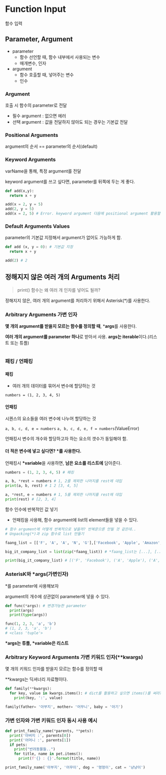 # Function Input

함수 입력

## Parameter, Argument

- parameter
  - 함수 선언할 때, 함수 내부에서 사용되는 변수
  - 매개변수, 인자
- argument
  - 함수 호출할 때, 넣어주는 변수
  - 인수

### Argument

호출 시 함수의 parameter로 전달

- 필수 argument : 없으면 에러
- 선택 argument : 값을 전달하지 않아도 되는 경우는 기본값 전달

### Positional Arguments

argument의 순서 == parameter의 순서(default)

### Keyword Arguments

varName을 통해, 특정 argument를 전달

keyword argument를 쓰고 싶다면, parameter를 뒤쪽에 두는 게 좋다.

```python
def add(x,y):
  return x + y

add(x = 2, y = 5)
add(2, y = 5)
add(x = 2, 5) # Error. keyword argument 다음에 positional argument 활용할 수 없음
```

### Default Arguments Values

parameter의 기본값 지정해서 argument가 없어도 가능하게 함.

```python
def add (x, y = 0): # 기본값 지정
  return x + y

add(2) # 2
```

## 정해지지 않은 여러 개의 Arguments 처리

> print() 함수는 왜 여러 개 인자를 넣어도 될까?

정해지지 않은, 여러 개의 argument를 처리하기 위해서 Asterisk(*)를 사용한다. 

### Arbitrary Arguments 가변 인자

**몇 개의 argument를 받을지 모르는 함수를 정의할 때**, ***args**를 사용한다.

**여러 개의 argument를 parameter 하나**로 받아서 사용.
**args는 iterable**이다.(리스트 또는 튜플)

```python

```

### 패킹 / 언패킹

#### 패킹

- 여러 개의 데이터를 묶어서 변수에 할당하는 것

`numbers = (1, 2, 3, 4, 5)`

#### 언패킹

시퀀스의 요소들을 여러 변수에 나누어 할당하는 것

`a, b, c, d, e = numbers`
`a, b, c, d, e, f = numbers`(ValueError)

언패킹시 변수의 개수와 할당하고자 하는 요소의 갯수가 동일해야 함.

#### 더 적은 변수에 넣고 싶다면? *를 사용한다.

언패킹시 **\*variable**을 사용하면, **남은 요소를 리스트에** 담아준다.

```python
numbers = (1, 2, 3, 4, 5) # 패킹

a, b, *rest = numbers # 1, 2를 제외한 나머지를 rest에 대입
print(a, b, rest) # 1 2 [3, 4, 5]

a, *rest, e = numbers # 1, 5를 제외한 나머지를 rest에 대입
print(rest) # [2, 3, 4]
```

함수 인수에 반복적인 값 넣기
- 언패킹을 사용해, 함수 argument에 list의 element들을 넣을 수 있다.

```python
# 함수 argument에 어떻게 반복적으로 넣을까? 반복문으론 안될 것 같은데..
# Unpacking(*)과 zip 함수로 list 만들기

faang_list = [['F', 'A', 'A', 'N', 'G'],['Facebook', 'Apple', 'Amazon', 'Netflix', 'Google']]

big_it_company_list = list(zip(*faang_list)) # *faang_list는 [...], [...] 가 된다.

print(big_it_company_list) # [('F', 'Facebook'), ('A', 'Apple'), ('A', 'Amazon'), ('N', 'Netflix'), ('G', 'Google')]
```

### AsterisK와 *args(가변인자)

*를 parameter에 사용해보자

argument의 개수에 상관없이 parameter에 넣을 수 있다.

```python
def func(*args): # 변경가능한 parameter
  print(args)
  print(type(args)) 

func(1, 2, 3, 'a', 'b') 
# (1, 2, 3, 'a', 'b')
# <class 'tuple'>
```

**\*args는 튜플, \*variable은 리스트**

### Arbitrary Keyword Arguments 가변 키워드 인자(**kwargs)

몇 개의 키워드 인자를 받을지 모르는 함수를 정의할 때
 
**kwargs는 딕셔너리 자료형이다.

```python
def family(**kwargs):
  for key, value in kwargs.items(): # dict를 활용하고 싶으면 items()를 써라?
    print(key, ':', value)

family(father= '아부지', mother= '어무니', baby = '아기')
```

### 가변 인자와 가변 키워드 인자 동시 사용 예시

```python
def print_family_name(*parents, **pets):
  print('아버지 :', parents[0])
  print('어머니 :', parents[1])
  if pets:
    print("반려동물들..")
    for title, name in pet.items():
      print(f'{} : {}'.format(title, name))

print_family_name('아부지', '어무이', dog = '멍멍이', cat = '냥냥이')
```